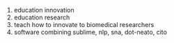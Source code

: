 1. education innovation
1. education research
1. teach how to innovate to biomedical researchers
1. software combining sublime, nlp, sna, dot-neato, cito